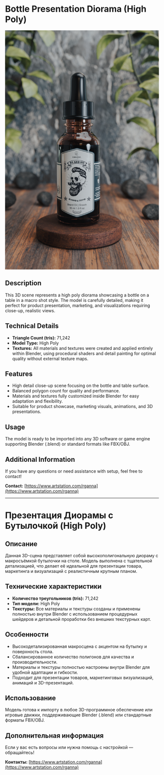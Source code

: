 # Bottle Presentation Diorama (High Poly)

![Project Preview](https://github.com/RgAnna/bottle-presentation-diorama/blob/main/bottle-presentation-diorama.png)

## Description

This 3D scene represents a high poly diorama showcasing a bottle on a table in a macro shot style. The model is carefully detailed, making it perfect for product presentation, marketing, and visualizations requiring close-up, realistic views.

## Technical Details

- **Triangle Count (tris):** 71,242  
- **Model Type:** High Poly  
- **Textures:** All materials and textures were created and applied entirely within Blender, using procedural shaders and detail painting for optimal quality without external texture maps.

## Features

- High detail close-up scene focusing on the bottle and table surface.  
- Balanced polygon count for quality and performance.  
- Materials and textures fully customized inside Blender for easy adaptation and flexibility.  
- Suitable for product showcase, marketing visuals, animations, and 3D presentations.

## Usage

The model is ready to be imported into any 3D software or game engine supporting Blender (.blend) or standard formats like FBX/OBJ.

## Additional Information

If you have any questions or need assistance with setup, feel free to contact!

__Contact:__ [https://www.artstation.com/rganna](https://www.artstation.com/rganna)

---

# Презентация Диорамы с Бутылочкой (High Poly)

## Описание

Данная 3D-сцена представляет собой высокополигональную диораму с макросъёмкой бутылочки на столе. Модель выполнена с тщательной детализацией, что делает её идеальной для презентации товара, маркетинга и визуализаций с реалистичным крупным планом.

## Технические характеристики

- **Количество треугольников (tris):** 71,242  
- **Тип модели:** High Poly  
- **Текстуры:** Все материалы и текстуры созданы и применены полностью внутри Blender с использованием процедурных шейдеров и детальной проработки без внешних текстурных карт.

## Особенности

- Высокодетализированная макросцена с акцентом на бутылку и поверхность стола.  
- Сбалансированное количество полигонов для качества и производительности.  
- Материалы и текстуры полностью настроены внутри Blender для удобной адаптации и гибкости.  
- Подходит для презентации товаров, маркетинговых визуализаций, анимаций и 3D-презентаций.

## Использование

Модель готова к импорту в любое 3D-программное обеспечение или игровые движки, поддерживающие Blender (.blend) или стандартные форматы FBX/OBJ.

## Дополнительная информация

Если у вас есть вопросы или нужна помощь с настройкой — обращайтесь!

__Контакты:__ [https://www.artstation.com/rganna](https://www.artstation.com/rganna)

